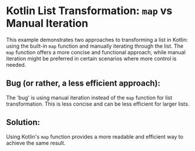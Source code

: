 # Kotlin List Transformation: `map` vs Manual Iteration

This example demonstrates two approaches to transforming a list in Kotlin: using the built-in `map` function and manually iterating through the list.  The `map` function offers a more concise and functional approach, while manual iteration might be preferred in certain scenarios where more control is needed.

## Bug (or rather, a less efficient approach):
The 'bug' is using manual iteration instead of the `map` function for list transformation. This is less concise and can be less efficient for larger lists.

## Solution:
Using Kotlin's `map` function provides a more readable and efficient way to achieve the same result.